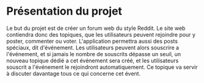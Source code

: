 # Présentation du projet
Le but du projet est de créer un forum web du style Reddit. Le site web contiendra donc des topiques, que les utilisateurs peuvent rejoindre pour y poster, commenter ou voter.
L'application permettra aussi des posts spéciaux, dit d'événement. Les utilisateurs peuvent alors souscrire a l'événement, et si jamais le nombre de souscrits dépasse un seuil, un nouveau topique dédié a cet événement sera créé, et les utilisateurs souscrit a l'événement le rejoindront automatiquement. Ce topique va servir à discuter davantage tous ce qui concerne cet évent.
